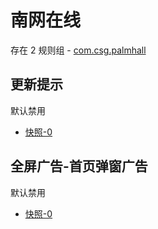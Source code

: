 # 南网在线

存在 2 规则组 - [com.csg.palmhall](/src/apps/com.csg.palmhall.ts)

## 更新提示

默认禁用

- [快照-0](https://i.gkd.li/i/12700060)

## 全屏广告-首页弹窗广告

默认禁用

- [快照-0](https://i.gkd.li/i/12700075)
